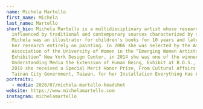 ```yaml
---
name: Michela Martello
first_name: Michela
last_name: Martello
short_bio: Michela Martello is a multidisciplinary artist whose research is
  influenced by traditional and contemporary sources characterized by symbolism.
  Michela was an illustrator for children's books for 10 years and later focused
  her research entirely on painting. In 2006 she was selected by the American
  Association of the University of Women in the “Emerging Women Artists Juried
  Exhibition” New York Design Center, in 2014 she was one of the winners for
  Understanding Media the Extension of Human Being, Exhibit at B.O.S., BK, in
  2019 she received a Special Merit Honor Prize, From Cultural Affairs Bureau,
  Tainan City Government, Taiwan, for her Installation Everything Has A Vortex.
portraits:
  - media: 2020/07/michela-martello-headshot
website: https://www.michelamartello.com
instagram: michelamartello
---
```

